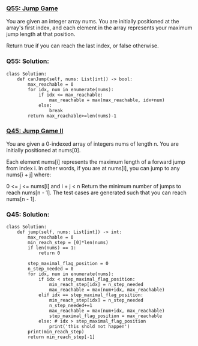 ### [Q55: Jump Game](https://leetcode.cn/problems/jump-game/?envType=study-plan-v2&envId=top-interview-150)

You are given an integer array nums. You are initially positioned at the array's first index, and each element in the array represents your maximum jump length at that position.

Return true if you can reach the last index, or false otherwise.

### Q55: Solution:

```python3
class Solution:
    def canJump(self, nums: List[int]) -> bool:
        max_reachable = 0
        for idx, num in enumerate(nums):
            if idx <= max_reachable:
                max_reachable = max(max_reachable, idx+num)
            else:
                break
        return max_reachable>=len(nums)-1
```


### [Q45: Jump Game II](https://leetcode.cn/problems/jump-game-ii/?envType=study-plan-v2&envId=top-interview-150)

You are given a 0-indexed array of integers nums of length n. You are initially positioned at nums[0].

Each element nums[i] represents the maximum length of a forward jump from index i. In other words, if you are at nums[i], you can jump to any nums[i + j] where:

0 <= j <= nums[i] and
i + j < n
Return the minimum number of jumps to reach nums[n - 1]. The test cases are generated such that you can reach nums[n - 1].

### Q45: Solution:


```python3:
class Solution:
    def jump(self, nums: List[int]) -> int:
        max_reachable = 0
        min_reach_step = [0]*len(nums)
        if len(nums) == 1:
            return 0

        step_maximal_flag_position = 0
        n_step_needed = 0
        for idx, num in enumerate(nums):
            if idx < step_maximal_flag_position:
                min_reach_step[idx] = n_step_needed
                max_reachable = max(num+idx, max_reachable)
            elif idx == step_maximal_flag_position:
                min_reach_step[idx] = n_step_needed
                n_step_needed+=1
                max_reachable = max(num+idx, max_reachable)
                step_maximal_flag_position = max_reachable
            else: # idx > step_maximal_flag_position
                print('this shold not happen')
        print(min_reach_step)
        return min_reach_step[-1]
```
